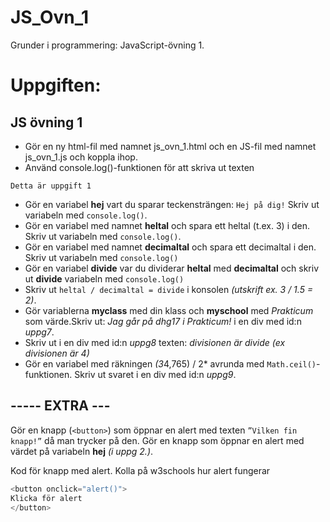 # JS_Ovn_1
Grunder i programmering: JavaScript-övning 1.

# Uppgiften:

## JS övning 1
- Gör en ny html-fil med namnet js_ovn_1.html och en JS-fil med namnet js_ovn_1.js och koppla ihop.
- Använd console.log()-funktionen för att skriva ut texten  
````
Detta är uppgift 1
`````

- Gör en variabel **hej** vart du sparar teckensträngen: ``Hej på dig!`` Skriv ut variabeln med ``console.log()``.
- Gör en variabel med namnet **heltal** och spara ett heltal (t.ex. 3) i den. Skriv ut variabeln med ``console.log()``.
- Gör en variabel med namnet **decimaltal** och spara ett decimaltal i den. Skriv ut variabeln med ``console.log()``
- Gör en variabel **divide** var du dividerar **heltal**  med **decimaltal** och skriv ut **divide** variabeln med ``console.log()``
- Skriv ut ``heltal / decimaltal = divide`` i konsolen *(utskrift  ex. 3 / 1.5 = 2)*.
- Gör variablerna **myclass** med din klass och **myschool** med *Prakticum* som värde.Skriv ut: *Jag går på dhg17 i Prakticum!* i en div med id:n *uppg7*.
- Skriv ut i en div med id:n *uppg8* texten: *divisionen är divide* *(ex divisionen är 4)*
- Gör en variabel med räkningen *(3*4,765) / 2* avrunda med ``Math.ceil()``-funktionen.  Skriv ut svaret i en div med id:n *uppg9*.

## ----- EXTRA ---
Gör en knapp (``<button>``) som öppnar en alert med texten ``”Vilken fin knapp!”`` då man trycker på den.
Gör en knapp som öppnar en alert med värdet på variabeln **hej** *(i uppg 2.)*.

Kod för knapp med alert. Kolla på w3schools hur alert fungerar
````javascript
<button onclick="alert()">
Klicka för alert
</button>
````



